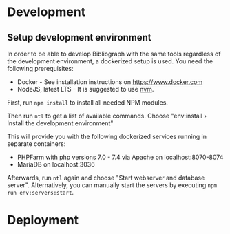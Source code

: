 # Development

## Setup development environment

In order to be able to develop Bibliograph with the same tools regardless of the development environment, 
a dockerized setup is used. You need the following prerequisites: 

 - Docker - See installation instructions on https://www.docker.com
 - NodeJS, latest LTS - It is suggested to use [nvm](https://github.com/nvm-sh/nvm).
 
First, run `npm install` to install all needed NPM modules.

Then run `ntl` to get a list of available commands. Choose "env:install › Install the development environment"

This will provide you with the following dockerized services running in separate containers:
 - PHPFarm with php versions 7.0 - 7.4 via Apache on localhost:8070-8074
 - MariaDB on localhost:3036
 
Afterwards, run `ntl` again and choose "Start webserver and database server". Alternatively, you can manually
start the servers by executing `npm run env:servers:start`.

# Deployment



